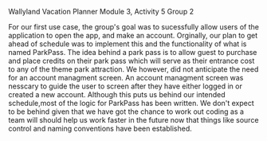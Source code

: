 Wallyland Vacation Planner
Module 3, Activity 5
Group 2


For our first use case, the group's goal was to sucessfully allow users of the 
application to open the app, and make an account. Orginally, our plan to get ahead
of schedule was to implement this and the functionality of what is named ParkPass.
The idea behind a park pass is to allow guest to purchase and place credits on 
their park pass which will serve as their entrance cost to any of the theme park
attraction. We however, did not anticipate the need for an account managment screen.
An account managment screen was nesscary to guide the user to screen after they 
have either logged in or created a new account. Although this puts us behind our
intended schedule,most of the logic for ParkPass has been written. We don't expect
to be behind given that we have got the chance to work out coding as a team will
should help us work faster in the future now that things like source control and
 naming conventions have been established.






